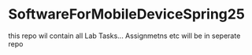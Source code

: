 # SoftwareForMobileDeviceSpring25
this repo wil contain all Lab Tasks... Assignmetns etc will be in seperate repo
